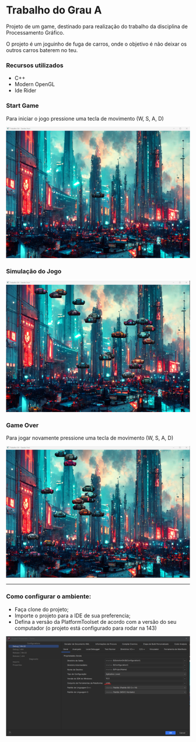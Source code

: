 # Trabalho do Grau A

Projeto de um game, destinado para realização do trabalho da disciplina de Processamento Gráfico.

O projeto é um joguinho de fuga de carros, onde o objetivo é não deixar os outros carros baterem no teu.

### Recursos utilizados

- C++
- Modern OpenGL
- Ide Rider

### Start Game

Para iniciar o jogo pressione uma tecla de movimento (W, S, A, D)

![StartGame](Prints/start.png)


### Simulação do Jogo

![Simulacao](Prints/simulacao.png)


### Game Over

Para jogar novamente pressione uma tecla de movimento (W, S, A, D)

![EndGame](Prints/gameover.png)


------------------------------------------------------------------------------------------------------------------

### Como configurar o ambiente:

- Faça clone do projeto;
- Importe o projeto para a IDE de sua preferencia;
- Defina a versão da PlatformToolset de acordo com a versão do seu computador (o projeto está configurado para rodar na 143)

![Versao](Prints/versao.png)
